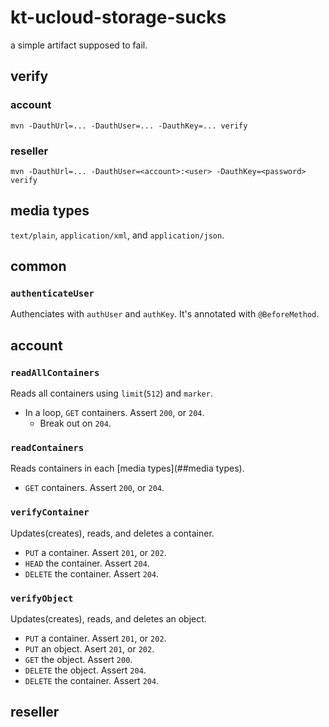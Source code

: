 # kt-ucloud-storage-sucks
a simple artifact supposed to fail.

## verify
### account
```
mvn -DauthUrl=... -DauthUser=... -DauthKey=... verify
```
### reseller
```
mvn -DauthUrl=... -DauthUser=<account>:<user> -DauthKey=<password> verify
```

## media types
`text/plain`, `application/xml`, and `application/json`.

## common

### `authenticateUser`
Authenciates with `authUser` and `authKey`. It's annotated with `@BeforeMethod`.

## account

### `readAllContainers`
Reads all containers using `limit`(`512`) and `marker`.
* In a loop, `GET` containers. Assert `200`, or `204`.
  * Break out on `204`.

### `readContainers`
Reads containers in each [media types](##media types).
* `GET` containers. Assert `200`, or `204`.

### `verifyContainer`
Updates(creates), reads, and deletes a container.
* `PUT` a container. Assert `201`, or `202`.
* `HEAD` the container. Assert `204`.
* `DELETE` the container. Assert `204`.

### `verifyObject`
Updates(creates), reads, and deletes an object.
* `PUT` a container. Assert `201`, or `202`.
* `PUT` an object. Asert `201`, or `202`.
* `GET` the object. Assert `200`.
* `DELETE` the object. Assert `204`.
* `DELETE` the container. Assert `204`.

## reseller
